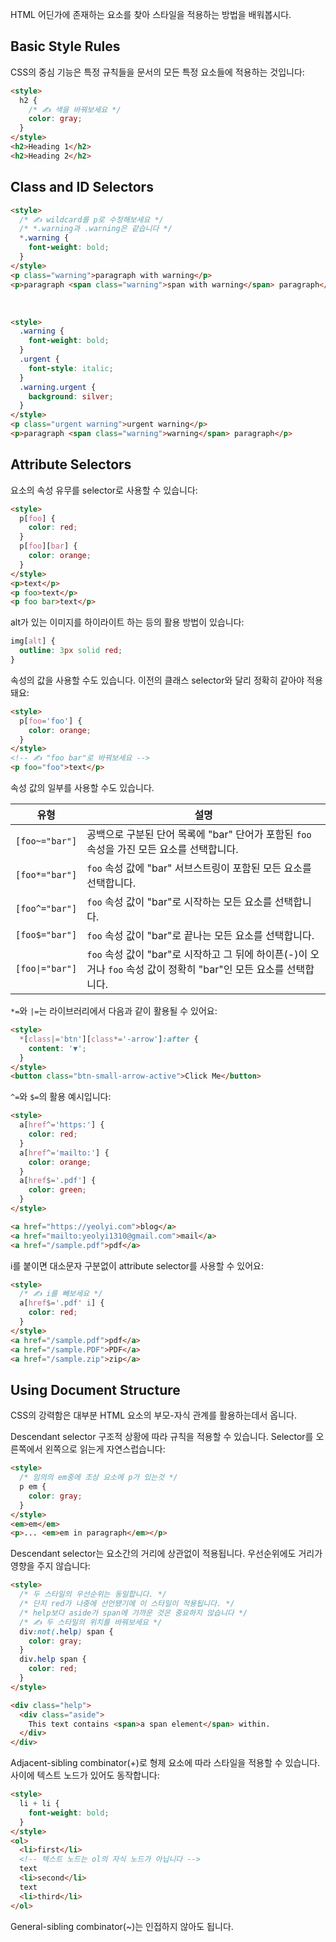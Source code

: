 HTML 어딘가에 존재하는 요소를 찾아 스타일을 적용하는 방법을 배워봅시다.

## Basic Style Rules

CSS의 중심 기능은 특정 규칙들을 문서의 모든 특정 요소들에 적용하는 것입니다:

```html
<style>
  h2 {
    /* ✍️ 색을 바꿔보세요 */
    color: gray;
  }
</style>
<h2>Heading 1</h2>
<h2>Heading 2</h2>
```

## Class and ID Selectors

```html
<style>
  /* ✍️ wildcard를 p로 수정해보세요 */
  /* *.warning과 .warning은 같습니다 */
  *.warning {
    font-weight: bold;
  }
</style>
<p class="warning">paragraph with warning</p>
<p>paragraph <span class="warning">span with warning</span> paragraph</p>
```

<br />

```html
<style>
  .warning {
    font-weight: bold;
  }
  .urgent {
    font-style: italic;
  }
  .warning.urgent {
    background: silver;
  }
</style>
<p class="urgent warning">urgent warning</p>
<p>paragraph <span class="warning">warning</span> paragraph</p>
```

## Attribute Selectors

요소의 속성 유무를 selector로 사용할 수 있습니다:

```html
<style>
  p[foo] {
    color: red;
  }
  p[foo][bar] {
    color: orange;
  }
</style>
<p>text</p>
<p foo>text</p>
<p foo bar>text</p>
```

alt가 있는 이미지를 하이라이트 하는 등의 활용 방법이 있습니다:

```css
img[alt] {
  outline: 3px solid red;
}
```

속성의 값을 사용할 수도 있습니다. 이전의 클래스 selector와 달리 정확히 같아야
적용돼요:

```html
<style>
  p[foo='foo'] {
    color: orange;
  }
</style>
<!-- ✍️ "foo bar"로 바꿔보세요 -->
<p foo="foo">text</p>
```

속성 값의 일부를 사용할 수도 있습니다.

| 유형            | 설명                                                                                                               |
| --------------- | ------------------------------------------------------------------------------------------------------------------ |
| `[foo~="bar"]`  | 공백으로 구분된 단어 목록에 "bar" 단어가 포함된 `foo` 속성을 가진 모든 요소를 선택합니다.                          |
| `[foo*="bar"]`  | `foo` 속성 값에 "bar" 서브스트링이 포함된 모든 요소를 선택합니다.                                                  |
| `[foo^="bar"]`  | `foo` 속성 값이 "bar"로 시작하는 모든 요소를 선택합니다.                                                           |
| `[foo$="bar"]`  | `foo` 속성 값이 "bar"로 끝나는 모든 요소를 선택합니다.                                                             |
| `[foo\|="bar"]` | `foo` 속성 값이 "bar"로 시작하고 그 뒤에 하이픈(-)이 오거나 `foo` 속성 값이 정확히 "bar"인 모든 요소를 선택합니다. |

`*=`와 `|=`는 라이브러리에서 다음과 같이 활용될 수 있어요:

```html
<style>
  *[class|='btn'][class*='-arrow']:after {
    content: '▼';
  }
</style>
<button class="btn-small-arrow-active">Click Me</button>
```

`^=`와 `$=`의 활용 예시입니다:

```html
<style>
  a[href^='https:'] {
    color: red;
  }
  a[href^='mailto:'] {
    color: orange;
  }
  a[href$='.pdf'] {
    color: green;
  }
</style>

<a href="https://yeolyi.com">blog</a>
<a href="mailto:yeolyi1310@gmail.com">mail</a>
<a href="/sample.pdf">pdf</a>
```

i를 붙이면 대소문자 구분없이 attribute selector를 사용할 수 있어요:

```html
<style>
  /* ✍️ i를 빼보세요 */
  a[href$='.pdf' i] {
    color: red;
  }
</style>
<a href="/sample.pdf">pdf</a>
<a href="/sample.PDF">PDF</a>
<a href="/sample.zip">zip</a>
```

## Using Document Structure

CSS의 강력함은 대부분 HTML 요소의 부모-자식 관계를 활용하는데서 옵니다.

Descendant selector 구조적 상황에 따라 규칙을 적용할 수 있습니다. Selector를
오른쪽에서 왼쪽으로 읽는게 자연스럽습니다:

```html
<style>
  /* 임의의 em중에 조상 요소에 p가 있는것 */
  p em {
    color: gray;
  }
</style>
<em>em</em>
<p>... <em>em in paragraph</em></p>
```

Descendant selector는 요소간의 거리에 상관없이 적용됩니다. 우선순위에도 거리가
영향을 주지 않습니다:

```html
<style>
  /* 두 스타일의 우선순위는 동일합니다. */
  /* 단지 red가 나중에 선언됐기에 이 스타일이 적용됩니다. */
  /* help보다 aside가 span에 가까운 것은 중요하지 않습니다 */
  /* ✍️ 두 스타일의 위치를 바꿔보세요 */
  div:not(.help) span {
    color: gray;
  }
  div.help span {
    color: red;
  }
</style>

<div class="help">
  <div class="aside">
    This text contains <span>a span element</span> within.
  </div>
</div>
```

Adjacent-sibling combinator(+)로 형제 요소에 따라 스타일을 적용할 수 있습니다.
사이에 텍스트 노드가 있어도 동작합니다:

```html
<style>
  li + li {
    font-weight: bold;
  }
</style>
<ol>
  <li>first</li>
  <!-- 텍스트 노드는 ol의 자식 노드가 아닙니다 -->
  text
  <li>second</li>
  text
  <li>third</li>
</ol>
```

General-sibling combinator(~)는 인접하지 않아도 됩니다.
